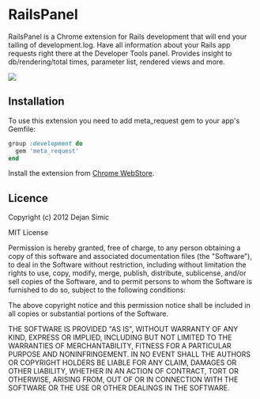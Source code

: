 RailsPanel
===========

RailsPanel is a Chrome extension for Rails development that will end your tailing of development.log. Have all information about your Rails app requests right there at the Developer Tools panel. Provides insight to db/rendering/total times, parameter list, rendered views and more. 

![](https://dl.dropbox.com/u/69357609/Captured/WOvkF.png)

## Installation

To use this extension you need to add meta_request gem to your app's Gemfile:

```ruby
group :development do
  gem 'meta_request'
end
```

Install the extension from [Chrome WebStore](https://chrome.google.com/webstore/detail/railspanel/gjpfobpafnhjhbajcjgccbbdofdckggg).


## Licence

Copyright (c) 2012 Dejan Simic

MIT License

Permission is hereby granted, free of charge, to any person obtaining
a copy of this software and associated documentation files (the
"Software"), to deal in the Software without restriction, including
without limitation the rights to use, copy, modify, merge, publish,
distribute, sublicense, and/or sell copies of the Software, and to
permit persons to whom the Software is furnished to do so, subject to
the following conditions:

The above copyright notice and this permission notice shall be
included in all copies or substantial portions of the Software.

THE SOFTWARE IS PROVIDED "AS IS", WITHOUT WARRANTY OF ANY KIND,
EXPRESS OR IMPLIED, INCLUDING BUT NOT LIMITED TO THE WARRANTIES OF
MERCHANTABILITY, FITNESS FOR A PARTICULAR PURPOSE AND
NONINFRINGEMENT. IN NO EVENT SHALL THE AUTHORS OR COPYRIGHT HOLDERS BE
LIABLE FOR ANY CLAIM, DAMAGES OR OTHER LIABILITY, WHETHER IN AN ACTION
OF CONTRACT, TORT OR OTHERWISE, ARISING FROM, OUT OF OR IN CONNECTION
WITH THE SOFTWARE OR THE USE OR OTHER DEALINGS IN THE SOFTWARE.
